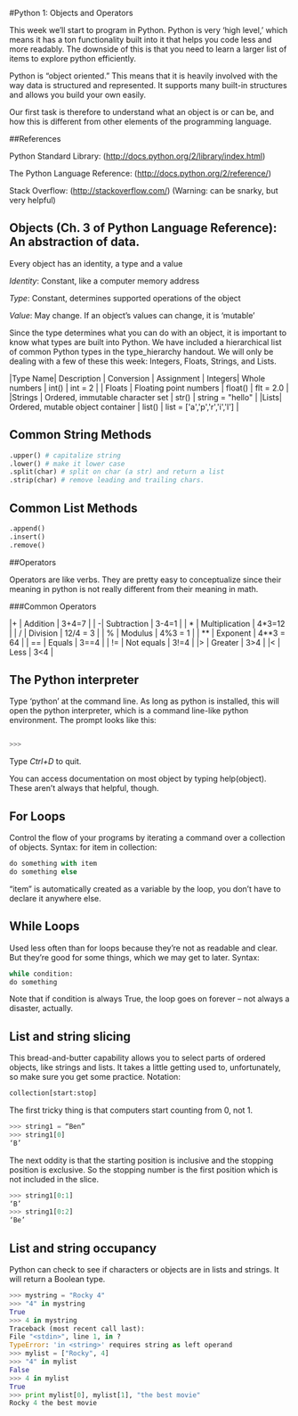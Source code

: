 #Python 1: Objects and Operators

This week we’ll start to program in Python. Python is very ‘high level,’ which means it has a ton functionality built into it that helps you code less and more readably. The downside of this is that you need to learn a larger list of items to explore python efficiently.


Python is “object oriented.” This means that it is heavily involved with the way data is structured and represented. It supports many built-in structures and allows you build your own easily.

Our first task is therefore to understand what an object is or can be, and how this is different from other elements of the programming language.

##References

Python Standard Library: (http://docs.python.org/2/library/index.html)

The Python Language Reference: (http://docs.python.org/2/reference/)

Stack Overflow: (http://stackoverflow.com/) (Warning: can be snarky, but very helpful)

## Objects (Ch. 3 of Python Language Reference): An abstraction of data.

Every object has an identity, a type and a value

*Identity*: Constant, like a computer memory address

*Type*: Constant, determines supported operations of the object

*Value*: May change. If an object’s values can change, it is ‘mutable’

Since the type determines what you can do with an object, it is important to know
what types are built into Python. We have included a hierarchical list of common
Python types in the type_hierarchy handout. We will only be dealing with a few of these
this week: Integers, Floats, Strings, and Lists.

|Type Name| Description | Conversion | Assignment
| Integers| Whole numbers | int() | int = 2 |
| Floats | Floating point numbers | float() | flt = 2.0 |
|Strings | Ordered, immutable character set | str() | string = "hello" |
|Lists| Ordered, mutable object container | list() | list = ['a','p','r','i','l'] |


## Common String Methods

```python
.upper() # capitalize string
.lower() # make it lower case
.split(char) # split on char (a str) and return a list
.strip(char) # remove leading and trailing chars.
```

## Common List Methods

```python
.append()
.insert()
.remove()
```

##Operators

Operators are like verbs. They are pretty easy to conceptualize since their meaning in python is not really different from their meaning in math.

###Common Operators

|+ | Addition | 3+4=7 |
| -|  Subtraction | 3-4=1 |
| * | Multiplication | 4*3=12 |
| / | Division | 12/4 = 3 |
| % | Modulus | 4%3 = 1 |
| ** | Exponent | 4**3 = 64 |
| == | Equals | 3==4 |
| != | Not equals | 3!=4 | 
|> | Greater | 3>4 | 
|< | Less | 3<4 |

## The Python interpreter
Type ‘python’ at the command line. As long as python is installed, this will open the
python interpreter, which is a command line-like python environment. The prompt looks
like this: 

```python

>>> 
```

Type *Ctrl+D* to quit.

You can access documentation on most object by typing help(object). These
aren’t always that helpful, though.


## For Loops
Control the flow of your programs by iterating a command over a collection of objects. Syntax:
for item in collection:

```python
do something with item
do something else
```

“item” is automatically created as a variable by the loop, you don’t have to declare it
anywhere else.

## While Loops
Used less often than for loops because they’re not as readable and clear. But they’re
good for some things, which we may get to later. Syntax:

```python
while condition:
do something
```

Note that if condition is always True, the loop goes on forever – not always a
disaster, actually.


## List and string slicing
This bread-and-butter capability allows you to select parts of ordered objects, like
strings and lists. It takes a little getting used to, unfortunately, so make sure you get some
practice. Notation:

```python
collection[start:stop]
``` 


The first tricky thing is that computers start counting from 0, not 1.

```python
>>> string1 = “Ben”
>>> string1[0]
‘B’
```

The next oddity is that the starting position is inclusive and the stopping position is
exclusive. So the stopping number is the first position which is not included in the slice.

```python
>>> string1[0:1]
‘B’
>>> string1[0:2]
‘Be’
```

## List and string occupancy
Python can check to see if characters or objects are in lists and strings. It will return a Boolean type.

```python
>>> mystring = "Rocky 4"
>>> "4" in mystring
True
>>> 4 in mystring
Traceback (most recent call last):
File "<stdin>", line 1, in ?
TypeError: 'in <string>' requires string as left operand
>>> mylist = ["Rocky", 4]
>>> "4" in mylist
False
>>> 4 in mylist
True
>>> print mylist[0], mylist[1], "the best movie"
Rocky 4 the best movie

```


